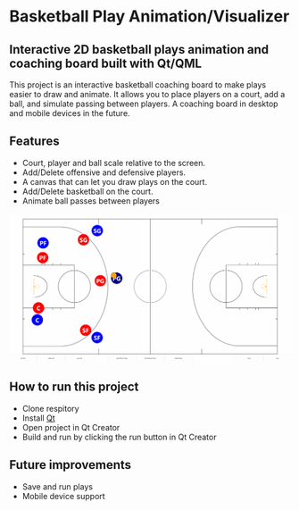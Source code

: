 # Basketball Play Animation/Visualizer

## Interactive 2D basketball plays animation and coaching board built with Qt/QML

This project is an interactive basketball coaching board to make plays easier to draw and animate. 
It allows you to place players on a court, add a ball, and simulate passing between players.
A coaching board in desktop and mobile devices in the future. 

## Features
- Court, player and ball scale relative to the screen.
- Add/Delete offensive and defensive players.
- A canvas that can let you draw plays on the court.
- Add/Delete basketball on the court.
- Animate ball passes between players

![Basketball Play Demo](assets/bballAnimation.gif)

## How to run this project
- Clone respitory
- Install [Qt](https://www.qt.io/download-dev)
- Open project in Qt Creator
- Build and run by clicking the run button in Qt Creator

## Future improvements
- Save and run plays
- Mobile device support